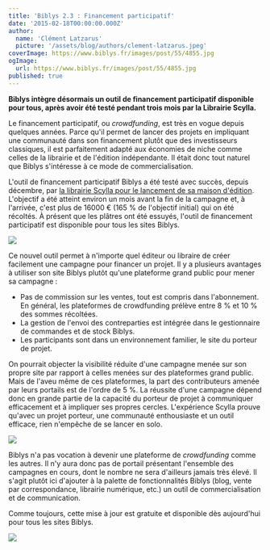 ```yaml
---
title: 'Biblys 2.3 : Financement participatif'
date: '2015-02-18T00:00:00.000Z'
author:
  name: 'Clément Latzarus'
  picture: '/assets/blog/authors/clement-latzarus.jpeg'
coverImage: https://www.biblys.fr/images/post/55/4855.jpg
ogImage:
  url: https://www.biblys.fr/images/post/55/4855.jpg
published: true
---
```


**Biblys intègre désormais un outil de financement participatif disponible pour tous, après avoir été testé pendant trois mois par la Librairie Scylla.**

Le financement participatif, ou *crowdfunding*, est très en vogue depuis quelques années. Parce qu&#039;il permet de lancer des projets en impliquant une communauté dans son financement plutôt que des investisseurs classiques, il est parfaitement adapté aux économies de niche comme celles de la librairie et de l&#039;édition indépendante. Il était donc tout naturel que Biblys s&#039;intéresse à ce mode de commercialisation.

L&#039;outil de financement participatif Biblys a été testé avec succès, depuis décembre, par [la librairie Scylla pour le lancement de sa maison d&#039;édition](http://www.scylla.fr/blog/mission-accomplie). L&#039;objectif a été atteint environ un mois avant la fin de la campagne et, à l&#039;arrivée, c&#039;est plus de 16000 € (165 % de l&#039;objectif initial) qui on été récoltés. À présent que les plâtres ont été essuyés, l&#039;outil de financement participatif est disponible pour tous les sites Biblys.

![](http://www.biblys.fr/biblys/media/blog/biblys-2.3-crowdfunding-contreparties)

Ce nouvel outil permet à n&#039;importe quel éditeur ou libraire de créer facilement une campagne pour financer un projet. Il y a plusieurs avantages à utiliser son site Biblys plutôt qu&#039;une plateforme grand public pour mener sa campagne :

- Pas de commission sur les ventes, tout est compris dans l&#039;abonnement. En général, les plateformes de crowdfunding prélève entre 8 % et 10 % des sommes récoltées.
- La gestion de l&#039;envoi des contreparties est intégrée dans le gestionnaire de commandes et de stock Biblys.
- Les participants sont dans un environnement familier, le site du porteur de projet.
 
On pourrait objecter la visibilité réduite d&#039;une campagne menée sur son propre site par rapport à celles menées sur des plateformes grand public. Mais de l&#039;aveu même de ces plateformes, la part des contributeurs amenée par leurs portails est de l&#039;ordre de 5 %. La réussite d&#039;une campagne dépend donc en grande partie de la capacité du porteur de projet à communiquer efficacement et à impliquer ses propres cercles. L&#039;expérience Scylla prouve qu&#039;avec un projet porteur, une communauté enthousiaste et un outil efficace, rien n&#039;empêche de se lancer en solo.

![](http://www.biblys.fr/biblys/media/blog/biblys-2.3-crowdfunding-tableau)

Biblys n&#039;a pas vocation à devenir une plateforme de *crowdfunding* comme les autres. Il n&#039;y aura donc pas de portail présentant l&#039;ensemble des campagnes en cours, dont le nombre ne sera d&#039;ailleurs jamais très élevé. Il s&#039;agit plutôt ici d&#039;ajouter à la palette de fonctionnalités Biblys (blog, vente par correspondance, librairie numérique, etc.) un outil de commercialisation et de communication.

Comme toujours, cette mise à jour est gratuite et disponible dès aujourd&#039;hui pour tous les sites Biblys.

![](http://www.biblys.fr/biblys/media/blog/biblys-2.3-crowdfunding-panier-mecenat)